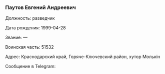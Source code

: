 ### Паутов Евгений Андреевич

Должность: разведчик

Дата рождения: 1999-04-28

Звание: —

Воинская часть: 51532

Адрес: Краснодарский край, Горяче-Ключевский район, хутор Молькін

Сообщение в Telegram: []()
